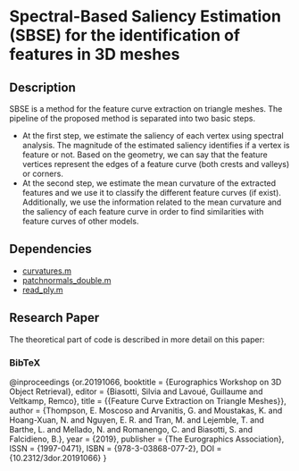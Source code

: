 # Spectral-Based Saliency Estimation (SBSE) for the identification of features in 3D meshes

## Description

SBSE is a method for the feature curve extraction on triangle meshes. The pipeline of the proposed method is separated into two basic
steps. 

* At the first step, we estimate the saliency of each vertex using spectral
analysis. The magnitude of the estimated saliency identifies if a vertex is feature
or not. Based on the geometry, we can say that the feature vertices represent
the edges of a feature curve (both crests and valleys) or corners. 
* At the second step, we estimate the mean curvature of the extracted features and we use
it to classify the different feature curves (if exist). Additionally, we use the
information related to the mean curvature and the saliency of each feature
curve in order to find similarities with feature curves of other models.

## Dependencies 
* [curvatures.m](https://www.mathworks.com/matlabcentral/fileexchange/61136-gaussian-and-mean-curvatures-calculation-on-a-triangulated-3d-surface)
* [patchnormals_double.m](https://github.com/yeatmanlab/AFQ/blob/master/3Dmesh/patch_normals/patchnormals_double.m)
* [read_ply.m](https://github.com/gpeyre/matlab-toolboxes/blob/master/toolbox_graph/read_ply.m)

## Research Paper

The theoretical part of code is described in more detail on this paper:

### BibTeX

@inproceedings {or.20191066,
booktitle = {Eurographics Workshop on 3D Object Retrieval},
editor = {Biasotti, Silvia and Lavoué, Guillaume and Veltkamp, Remco},
title = {{Feature Curve Extraction on Triangle Meshes}},
author = {Thompson, E. Moscoso and Arvanitis, G. and Moustakas, K. and Hoang-Xuan, N. and Nguyen, E. R. and Tran, M. and Lejemble, T. and Barthe, L. and Mellado, N. and Romanengo, C. and Biasotti, S. and Falcidieno, B.},
year = {2019},
publisher = {The Eurographics Association},
ISSN = {1997-0471},
ISBN = {978-3-03868-077-2},
DOI = {10.2312/3dor.20191066}
}

